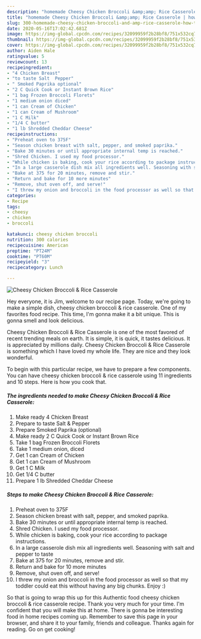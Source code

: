 ```yaml
---
description: "homemade Cheesy Chicken Broccoli &amp;amp; Rice Casserole | how to make homemade Cheesy Chicken Broccoli &amp;amp; Rice Casserole"
title: "homemade Cheesy Chicken Broccoli &amp;amp; Rice Casserole | how to make homemade Cheesy Chicken Broccoli &amp;amp; Rice Casserole"
slug: 300-homemade-cheesy-chicken-broccoli-and-amp-rice-casserole-how-to-make-homemade-cheesy-chicken-broccoli-and-amp-rice-casserole
date: 2020-05-16T17:02:42.681Z
image: https://img-global.cpcdn.com/recipes/32099959f2b28bf8/751x532cq70/cheesy-chicken-broccoli-rice-casserole-recipe-main-photo.jpg
thumbnail: https://img-global.cpcdn.com/recipes/32099959f2b28bf8/751x532cq70/cheesy-chicken-broccoli-rice-casserole-recipe-main-photo.jpg
cover: https://img-global.cpcdn.com/recipes/32099959f2b28bf8/751x532cq70/cheesy-chicken-broccoli-rice-casserole-recipe-main-photo.jpg
author: Aiden Hale
ratingvalue: 5
reviewcount: 13
recipeingredient:
- "4 Chicken Breast"
- "to taste Salt  Pepper"
- " Smoked Paprika optional"
- "2 C Quick Cook or Instant Brown Rice"
- "1 bag Frozen Broccoli Florets"
- "1 medium onion diced"
- "1 can Cream of Chicken"
- "1 can Cream of Mushroom"
- "1 C Milk"
- "1/4 C butter"
- "1 lb Shredded Cheddar Cheese"
recipeinstructions:
- "Preheat oven to 375F"
- "Season chicken breast with salt, pepper, and smoked paprika."
- "Bake 30 minutes or until appropriate internal temp is reached."
- "Shred Chicken. I used my food processor."
- "While chicken is baking, cook your rice according to package instructions."
- "In a large casserole dish mix all ingredients well. Seasoning with salt and pepper to taste"
- "Bake at 375 for 20 minutes, remove and stir."
- "Return and bake for 10 more minutes"
- "Remove, shut oven off, and serve!"
- "I threw my onion and broccoli in the food processor as well so that my toddler could eat this without having any big chunks. Enjoy :)"
categories:
- Recipe
tags:
- cheesy
- chicken
- broccoli

katakunci: cheesy chicken broccoli 
nutrition: 300 calories
recipecuisine: American
preptime: "PT24M"
cooktime: "PT60M"
recipeyield: "3"
recipecategory: Lunch

---
```



![Cheesy Chicken Broccoli &amp; Rice Casserole](https://img-global.cpcdn.com/recipes/32099959f2b28bf8/751x532cq70/cheesy-chicken-broccoli-rice-casserole-recipe-main-photo.jpg)

Hey everyone, it is Jim, welcome to our recipe page. Today, we're going to make a simple dish, cheesy chicken broccoli &amp; rice casserole. One of my favorites food recipe. This time, I'm gonna make it a bit unique. This is gonna smell and look delicious.

Cheesy Chicken Broccoli &amp; Rice Casserole is one of the most favored of recent trending meals on earth. It is simple, it is quick, it tastes delicious. It is appreciated by millions daily. Cheesy Chicken Broccoli &amp; Rice Casserole is something which I have loved my whole life. They are nice and they look wonderful.




To begin with this particular recipe, we have to prepare a few components. You can have cheesy chicken broccoli &amp; rice casserole using 11 ingredients and 10 steps. Here is how you cook that.

<!--inarticleads1-->

##### The ingredients needed to make Cheesy Chicken Broccoli &amp; Rice Casserole:

1. Make ready 4 Chicken Breast
1. Prepare to taste Salt &amp; Pepper
1. Prepare  Smoked Paprika (optional)
1. Make ready 2 C Quick Cook or Instant Brown Rice
1. Take 1 bag Frozen Broccoli Florets
1. Take 1 medium onion, diced
1. Get 1 can Cream of Chicken
1. Get 1 can Cream of Mushroom
1. Get 1 C Milk
1. Get 1/4 C butter
1. Prepare 1 lb Shredded Cheddar Cheese




<!--inarticleads2-->

##### Steps to make Cheesy Chicken Broccoli &amp; Rice Casserole:

1. Preheat oven to 375F
1. Season chicken breast with salt, pepper, and smoked paprika.
1. Bake 30 minutes or until appropriate internal temp is reached.
1. Shred Chicken. I used my food processor.
1. While chicken is baking, cook your rice according to package instructions.
1. In a large casserole dish mix all ingredients well. Seasoning with salt and pepper to taste
1. Bake at 375 for 20 minutes, remove and stir.
1. Return and bake for 10 more minutes
1. Remove, shut oven off, and serve!
1. I threw my onion and broccoli in the food processor as well so that my toddler could eat this without having any big chunks. Enjoy :)




So that is going to wrap this up for this Authentic food cheesy chicken broccoli &amp; rice casserole recipe. Thank you very much for your time. I'm confident that you will make this at home. There is gonna be interesting food in home recipes coming up. Remember to save this page in your browser, and share it to your family, friends and colleague. Thanks again for reading. Go on get cooking!
